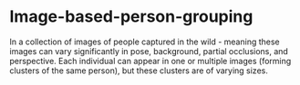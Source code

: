 # Image-based-person-grouping
In a collection of images of people captured in the wild - meaning these images can vary significantly in pose, background, partial occlusions, and perspective. Each individual can appear in one or multiple images (forming clusters of the same person), but these clusters are of varying sizes.
